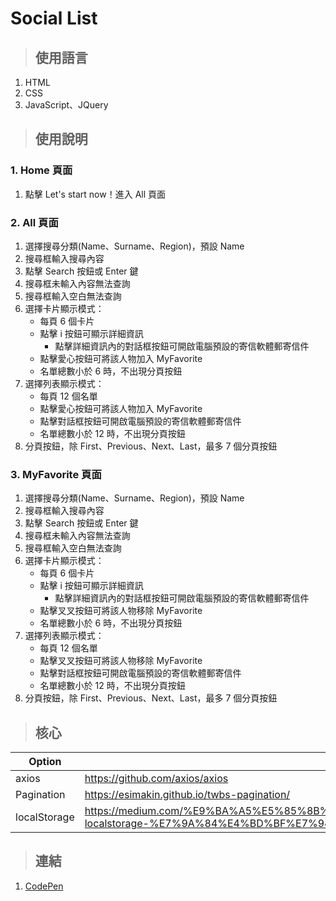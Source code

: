 # Social List

> ## 使用語言

1. HTML
2. CSS
3. JavaScript、JQuery

> ## 使用說明

### 1. Home 頁面

1. 點擊 Let's start now！進入 All 頁面

### 2. All 頁面

1. 選擇搜尋分類(Name、Surname、Region)，預設 Name
2. 搜尋框輸入搜尋內容
3. 點擊 Search 按鈕或 Enter 鍵
4. 搜尋框未輸入內容無法查詢
5. 搜尋框輸入空白無法查詢
6. 選擇卡片顯示模式：
   - 每頁 6 個卡片
   - 點擊 i 按鈕可顯示詳細資訊
     - 點擊詳細資訊內的對話框按鈕可開啟電腦預設的寄信軟體郵寄信件
   - 點擊愛心按鈕可將該人物加入 MyFavorite
   - 名單總數小於 6 時，不出現分頁按鈕
7. 選擇列表顯示模式：
   - 每頁 12 個名單
   - 點擊愛心按鈕可將該人物加入 MyFavorite
   - 點擊對話框按鈕可開啟電腦預設的寄信軟體郵寄信件
   - 名單總數小於 12 時，不出現分頁按鈕
8. 分頁按鈕，除 First、Previous、Next、Last，最多 7 個分頁按鈕

### 3. MyFavorite 頁面

1. 選擇搜尋分類(Name、Surname、Region)，預設 Name
2. 搜尋框輸入搜尋內容
3. 點擊 Search 按鈕或 Enter 鍵
4. 搜尋框未輸入內容無法查詢
5. 搜尋框輸入空白無法查詢
6. 選擇卡片顯示模式：
   - 每頁 6 個卡片
   - 點擊 i 按鈕可顯示詳細資訊
     - 點擊詳細資訊內的對話框按鈕可開啟電腦預設的寄信軟體郵寄信件
   - 點擊叉叉按鈕可將該人物移除 MyFavorite
   - 名單總數小於 6 時，不出現分頁按鈕
7. 選擇列表顯示模式：
   - 每頁 12 個名單
   - 點擊叉叉按鈕可將該人物移除 MyFavorite
   - 點擊對話框按鈕可開啟電腦預設的寄信軟體郵寄信件
   - 名單總數小於 12 時，不出現分頁按鈕
8. 分頁按鈕，除 First、Previous、Next、Last，最多 7 個分頁按鈕

> ## 核心

| Option       | Description                                                                                                                                                           |
|--------------|-----------------------------------------------------------------------------------------------------------------------------------------------------------------------|
| axios        | https://github.com/axios/axios                                                                                                                                        |
| Pagination   | https://esimakin.github.io/twbs-pagination/                                                                                                                           |
| localStorage | https://medium.com/%E9%BA%A5%E5%85%8B%E7%9A%84%E5%8D%8A%E8%B7%AF%E5%87%BA%E5%AE%B6%E7%AD%86%E8%A8%98/javascript-localstorage-%E7%9A%84%E4%BD%BF%E7%94%A8-e0da6f402453 |

> ## 連結

1. [CodePen](https://codepen.io/Clare46/project/editor/DdkeYx?fbclid=IwAR05Ra6svVvFq0Np71g1Go-xZtvOYF5w_ufycWT-Y6AKRIwrLQohGBOZyUE)
